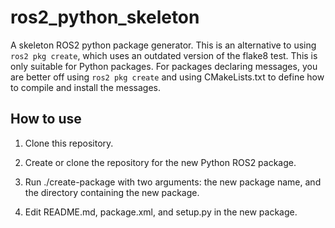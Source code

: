 # ros2_python_skeleton
A skeleton ROS2 python package generator. This is an alternative to using
`ros2 pkg create`, which uses an outdated version of the flake8 test. This
is only suitable for Python packages. For packages declaring messages,
you are better off using `ros2 pkg create` and using CMakeLists.txt to
define how to compile and install the messages.

## How to use

1. Clone this repository.

2. Create or clone the repository for the new Python ROS2 package.

3. Run ./create-package with two arguments: the new package name, and the
directory containing the new package.

4. Edit README.md, package.xml, and setup.py in the new package.
